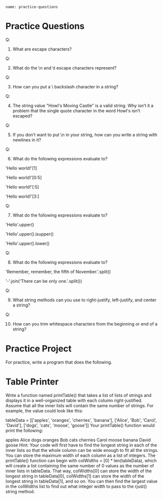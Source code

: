 ```ngMeta
name: practice-questions
```
# Practice Questions

Q:

1. What are escape characters?

Q:

2. What do the \n and \t escape characters represent?

Q:

3. How can you put a \ backslash character in a string?

Q:

4. The string value "Howl's Moving Castle" is a valid string. Why isn’t it a problem that the single quote character in the word Howl's isn’t escaped?

Q:

5. If you don’t want to put \n in your string, how can you write a string with newlines in it?

Q:

6. What do the following expressions evaluate to?

'Hello world!'[1]

'Hello world!'[0:5]

'Hello world!'[:5]

'Hello world!'[3:]

Q:

7. What do the following expressions evaluate to?

'Hello'.upper()

'Hello'.upper().isupper()

'Hello'.upper().lower()

Q:

8. What do the following expressions evaluate to?

'Remember, remember, the fifth of November.'.split()

'-'.join('There can be only one.'.split())

Q:

9. What string methods can you use to right-justify, left-justify, and center a string?

Q:

10. How can you trim whitespace characters from the beginning or end of a string?

# Practice Project
For practice, write a program that does the following.

# Table Printer
Write a function named printTable() that takes a list of lists of strings and displays it in a well-organized table with each column right-justified. Assume that all the inner lists will contain the same number of strings. For example, the value could look like this:


tableData = [['apples', 'oranges', 'cherries', 'banana'],
             ['Alice', 'Bob', 'Carol', 'David'],
             ['dogs', 'cats', 'moose', 'goose']]
Your printTable() function would print the following:


  apples Alice  dogs
 oranges   Bob  cats
cherries Carol moose
  banana David goose
Hint: Your code will first have to find the longest string in each of the inner lists so that the whole column can be wide enough to fit all the strings. You can store the maximum width of each column as a list of integers. The printTable() function can begin with colWidths = [0] * len(tableData), which will create a list containing the same number of 0 values as the number of inner lists in tableData. That way, colWidths[0] can store the width of the longest string in tableData[0], colWidths[1] can store the width of the longest string in tableData[1], and so on. You can then find the largest value in the colWidths list to find out what integer width to pass to the rjust() string method.

